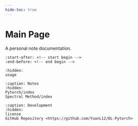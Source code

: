 ```yaml
---
hide-toc: true
---
```


# Main Page

A personal note documentation.  

```{include} ../../README.md
:start-after: <!-- start begin -->
:end-before: <!-- end begin -->
```


```{toctree}
:hidden:
usage
```

```{toctree}
:caption: Notes
:hidden:
Pytorch/index
Spectral Method/index
```


```{toctree}
:caption: Development
:hidden:
license
GitHub Repository <https://github.com/YuanL12/DL-Pytorch>
```